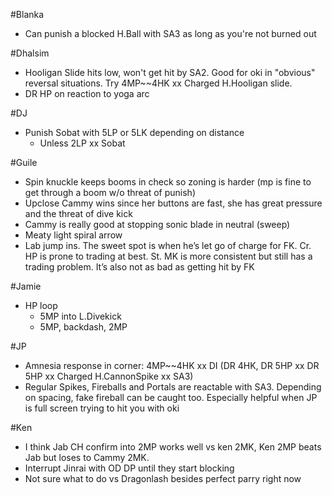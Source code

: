#Blanka
- Can punish a blocked H.Ball with SA3 as long as you're not burned out

#Dhalsim
- Hooligan Slide hits low, won't get hit by SA2.  Good for oki in "obvious" reversal situations.  Try 4MP~~4HK xx Charged H.Hooligan slide.
- DR HP on reaction to yoga arc

#DJ
- Punish Sobat with 5LP or 5LK depending on distance
  * Unless 2LP xx Sobat

#Guile
- Spin knuckle keeps booms in check so zoning is harder (mp is fine to get through a boom w/o threat of punish)
- Upclose Cammy wins since her buttons are fast, she has great pressure and the threat of dive kick
- Cammy is really good at stopping sonic blade in neutral (sweep)
- Meaty light spiral arrow
- Lab jump ins. The sweet spot is when he’s let go of charge for FK. Cr. HP is prone to trading at best. St. MK is more consistent but still has a trading problem. It’s also not as bad as getting hit by FK

#Jamie
 - HP loop
   * 5MP into L.Divekick
   * 5MP, backdash, 2MP

#JP
- Amnesia response in corner: 4MP~~4HK xx DI (DR 4HK, DR 5HP xx DR 5HP xx Charged H.CannonSpike xx SA3)
- Regular Spikes, Fireballs and Portals are reactable with SA3.  Depending on spacing, fake fireball can be caught too.  Especially helpful when JP is full screen trying to hit you with oki

#Ken
- I think Jab CH confirm into 2MP works well vs ken 2MK, Ken 2MP beats Jab but loses to Cammy 2MK.
- Interrupt Jinrai with OD DP until they start blocking
- Not sure what to do vs Dragonlash besides perfect parry right now
